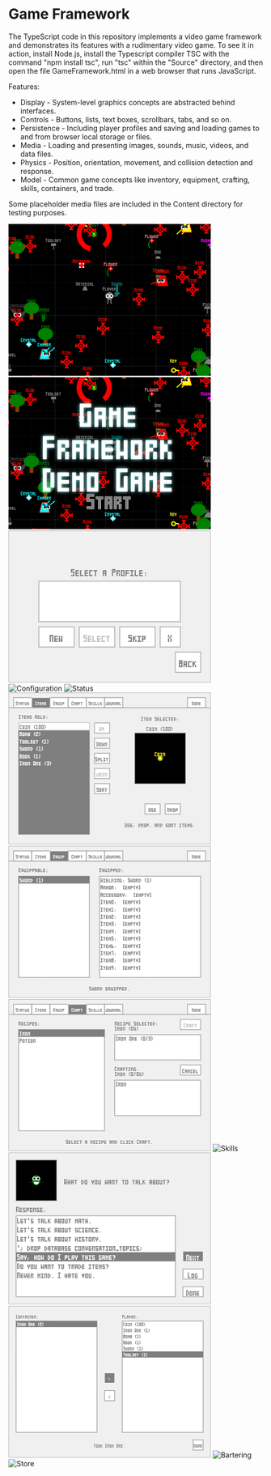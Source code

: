 Game Framework
==============

The TypeScript code in this repository implements a video game framework and demonstrates its features with a rudimentary video game.  To see it in action, install Node.js, install the Typescript compiler TSC with the command "npm install tsc", run "tsc" within the "Source" directory, and then  open the file GameFramework.html in a web browser that runs JavaScript.

Features:

* Display - System-level graphics concepts are abstracted behind interfaces.
* Controls - Buttons, lists, text boxes, scrollbars, tabs, and so on.
* Persistence - Including player profiles and saving and loading games to and from browser local storage or files.
* Media - Loading and presenting images, sounds, music, videos, and data files.
* Physics - Position, orientation, movement, and collision detection and response.
* Model - Common game concepts like inventory, equipment, crafting, skills, containers, and trade.

Some placeholder media files are included in the Content directory for testing purposes.

![Gameplay](/Screenshots/Screenshot-Gameplay.png?raw=true "Gameplay")
![Title](/Screenshots/Screenshot-Title.png?raw=true "Title")
![Profile_Select](/Screenshots/Screenshot-Profile_Select.png?raw=true "Profile Select")
![Configuration](/Screenshots/Screenshot-Configuration.png?raw=true "Configuration")
![Status](/Screenshots/Screenshot-Status.png?raw=true "Status")
![Inventory](/Screenshots/Screenshot-Inventory.png?raw=true "Inventory")
![Equipment](/Screenshots/Screenshot-Equipment.png?raw=true "Equipment")
![Crafting](/Screenshots/Screenshot-Crafting.png?raw=true "Crafting")
![Skills](/Screenshots/Screenshot-Skills.png?raw=true "Skills")
![Conversation](/Screenshots/Screenshot-Conversation.png?raw=true "Conversation")
![Container](/Screenshots/Screenshot-Container.png?raw=true "Container")
![Bartering](/Screenshots/Screenshot-Bartering.png?raw=true "Bartering")
![Store](/Screenshots/Screenshot-Store.png?raw=true "Store")
